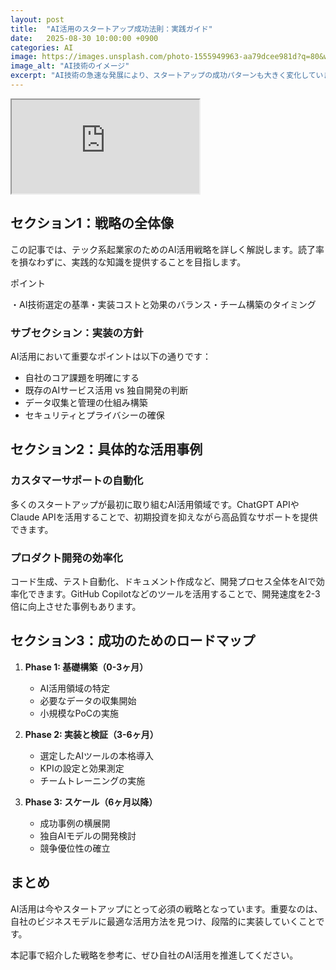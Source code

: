 ```yaml
---
layout: post
title:  "AI活用のスタートアップ成功法則：実践ガイド"
date:   2025-08-30 10:00:00 +0900
categories: AI
image: https://images.unsplash.com/photo-1555949963-aa79dcee981d?q=80&w=2000&auto=format&fit=crop
image_alt: "AI技術のイメージ"
excerpt: "AI技術の急速な発展により、スタートアップの成功パターンも大きく変化しています。本記事では、実際の事例を交えながら、AI活用による起業の成功法則を解説します。"
---
```


<div class="video-wrap rounded-lg overflow-hidden mb-6">
  <iframe src="https://www.youtube-nocookie.com/embed/dQw4w9WgXcQ" title="YouTube video" loading="lazy" referrerpolicy="strict-origin-when-cross-origin" allow="accelerometer; autoplay; clipboard-write; encrypted-media; gyroscope; picture-in-picture; web-share" allowfullscreen></iframe>
</div>

## セクション1：戦略の全体像

この記事では、テック系起業家のためのAI活用戦略を詳しく解説します。読了率を損なわずに、実践的な知識を提供することを目指します。

<div class="bg-indigo-50 border border-indigo-200 rounded-lg p-5 mb-6">
  <p class="text-indigo-900 font-semibold mb-1">ポイント</p>
  <p class="text-indigo-800 text-sm">・AI技術選定の基準・実装コストと効果のバランス・チーム構築のタイミング</p>
</div>

### サブセクション：実装の方針

AI活用において重要なポイントは以下の通りです：

- 自社のコア課題を明確にする
- 既存のAIサービス活用 vs 独自開発の判断
- データ収集と管理の仕組み構築
- セキュリティとプライバシーの確保

## セクション2：具体的な活用事例

### カスタマーサポートの自動化

多くのスタートアップが最初に取り組むAI活用領域です。ChatGPT APIやClaude APIを活用することで、初期投資を抑えながら高品質なサポートを提供できます。

### プロダクト開発の効率化

コード生成、テスト自動化、ドキュメント作成など、開発プロセス全体をAIで効率化できます。GitHub Copilotなどのツールを活用することで、開発速度を2-3倍に向上させた事例もあります。

## セクション3：成功のためのロードマップ

1. **Phase 1: 基礎構築（0-3ヶ月）**
   - AI活用領域の特定
   - 必要なデータの収集開始
   - 小規模なPoCの実施

2. **Phase 2: 実装と検証（3-6ヶ月）**
   - 選定したAIツールの本格導入
   - KPIの設定と効果測定
   - チームトレーニングの実施

3. **Phase 3: スケール（6ヶ月以降）**
   - 成功事例の横展開
   - 独自AIモデルの開発検討
   - 競争優位性の確立

## まとめ

AI活用は今やスタートアップにとって必須の戦略となっています。重要なのは、自社のビジネスモデルに最適な活用方法を見つけ、段階的に実装していくことです。

本記事で紹介した戦略を参考に、ぜひ自社のAI活用を推進してください。